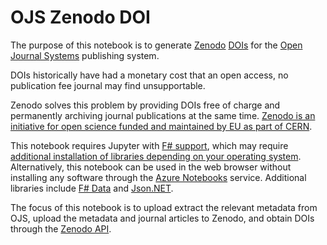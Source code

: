 # OJS Zenodo DOI

The purpose of this notebook is to generate [Zenodo](https://zenodo.org/) [DOIs](https://www.doi.org/) for the [Open Journal Systems](https://pkp.sfu.ca/ojs/) publishing system.

DOIs historically have had a monetary cost that an open access, no publication fee journal may find unsupportable.

Zenodo solves this problem by providing DOIs free of charge and permanently archiving journal publications at the same time. [Zenodo is an initiative for open science funded and maintained by EU as part of CERN](https://en.wikipedia.org/wiki/Zenodo).

This notebook requires Jupyter with [F# support](https://github.com/fsprojects/IfSharp), which may require [additional installation of libraries depending on your operating system](https://fsharp.org/).
Alternatively, this notebook can be used in the web browser without installing any software through the [Azure Notebooks](https://notebooks.azure.com/) service.
Additional libraries include [F# Data](https://fsharp.github.io/FSharp.Data/) and [Json.NET](https://www.newtonsoft.com/json).

The focus of this notebook is to upload extract the relevant metadata from OJS, upload the metadata and journal articles to Zenodo, and obtain DOIs through the [Zenodo API](https://developers.zenodo.org/#rest-api).
